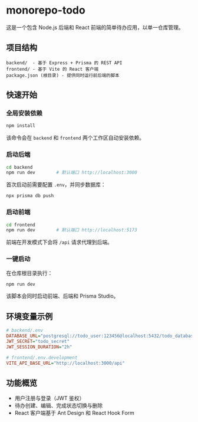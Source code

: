 # monorepo-todo

这是一个包含 Node.js 后端和 React 前端的简单待办应用，以单一仓库管理。

## 项目结构

```text
backend/  - 基于 Express + Prisma 的 REST API
frontend/ - 基于 Vite 的 React 客户端
package.json (根目录) - 提供同时运行前后端的脚本
```

## 快速开始

### 全局安装依赖

```bash
npm install
```

该命令会在 `backend` 和 `frontend` 两个工作区自动安装依赖。

### 启动后端

```bash
cd backend
npm run dev        # 默认端口 http://localhost:3000
```

首次启动前需要配置 `.env`，并同步数据库：

```bash
npx prisma db push
```

### 启动前端

```bash
cd frontend
npm run dev        # 默认端口 http://localhost:5173
```

前端在开发模式下会将 `/api` 请求代理到后端。

### 一键启动

在仓库根目录执行：

```bash
npm run dev
```

该脚本会同时启动前端、后端和 Prisma Studio。

## 环境变量示例

```ini
# backend/.env
DATABASE_URL="postgresql://todo_user:123456@localhost:5432/todo_database?schema=public"
JWT_SECRET="todo_secret"
JWT_SESSION_DURATION="2h"

# frontend/.env.development
VITE_API_BASE_URL="http://localhost:3000/api"
```

## 功能概览

- 用户注册与登录（JWT 鉴权）
- 待办创建、编辑、完成状态切换与删除
- React 客户端基于 Ant Design 和 React Hook Form
